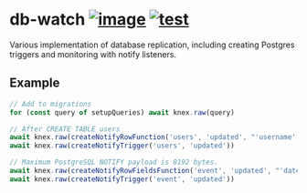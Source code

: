 # db-watch [![image](https://img.shields.io/npm/v/db-watch)](https://www.npmjs.com/package/db-watch) [![test](https://github.com/wholebuzz/db-watch/actions/workflows/test.yaml/badge.svg)](https://github.com/wholebuzz/db-watch/actions/workflows/test.yaml)

Various implementation of database replication, including creating Postgres triggers and monitoring with notify listeners.

## Example

```typescript
// Add to migrations
for (const query of setupQueries) await knex.raw(query)

// After CREATE TABLE users
await knex.raw(createNotifyRowFunction('users', 'updated', "'username', orig.username"))
await knex.raw(createNotifyTrigger('users', 'updated'))

// Maximum PostgreSQL NOTIFY payload is 8192 bytes.
await knex.raw(createNotifyRowFieldsFunction('event', 'updated', "'date', orig.date, 'guid', orig.guid))
await knex.raw(createNotifyTrigger('event', 'updated'))
```
